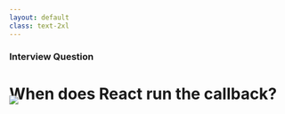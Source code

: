 ```yaml
---
layout: default
class: text-2xl
---
```


### Interview Question
# When does React run the callback?

<img src="/images/04-situation-01-03.png" class="code h-full m-auto" style="margin-top: -2rem;" />
